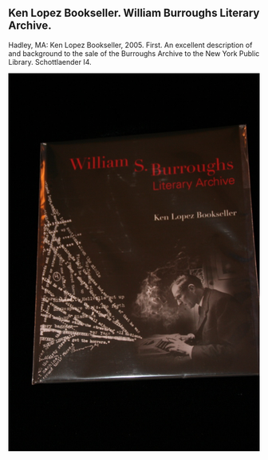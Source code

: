 ## Ken Lopez Bookseller. William Burroughs Literary Archive.

Hadley, MA: Ken Lopez Bookseller, 2005. First. An excellent description of and background to the sale of the Burroughs Archive to the New York Public Library. Schottlaender I4.

![William Burroughs Literary Archive](../assets/images/william-burroughs-literary-arc-1.jpg)
